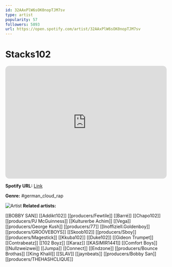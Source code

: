 ```yaml
---
id: 32AAxPlW6sOK0nopTJM7sv
type: artist
popularity: 57
followers: 5893
url: https://open.spotify.com/artist/32AAxPlW6sOK0nopTJM7sv
---
```

# Stacks102

<iframe style="border-radius:12px" src="https://open.spotify.com/embed/artist/32AAxPlW6sOK0nopTJM7sv" width="100%" height="352" frameBorder="0" allowfullscreen="" allow="autoplay; clipboard-write; encrypted-media; fullscreen; picture-in-picture" loading="lazy"></iframe>

**Spotify URL:** [Link](https://open.spotify.com/artist/32AAxPlW6sOK0nopTJM7sv)

**Genre:**  #german_cloud_rap

![Artist](https://i.scdn.co/image/ab6761610000e5eb7459fd84193fc774e4d7ad1a)
**Related artists:**

[[BOBBY SAN]]
[[Addikt102]]
[[producers/Fewtile]]
[[Barré]]
[[Chapo102]]
[[producers/PJ McGuinness]]
[[Kulturerbe Achim]]
[[Vega]]
[[producers/George Kush]]
[[producers/77]]
[[Inoffiziell.Goldenboy]]
[[producers/GROOVEBOYS]]
[[Skoob102]]
[[producers/Sboy]]
[[producers/Magestick]]
[[Kkuba102]]
[[Duke102]]
[[Gideon Trumpet]]
[[Contrabeatz]]
[[102 Boyz]]
[[Karaz]]
[[KASIMIR1441]]
[[Comfort Boys]]
[[Nullzweizwei]]
[[Jumpa]]
[[Connect]]
[[Endzone]]
[[producers/Bounce Brothas]]
[[King Khalil]]
[[SLAV]]
[[jaynbeats]]
[[producers/Bobby San]]
[[producers/THEHASHCLIQUE]]

